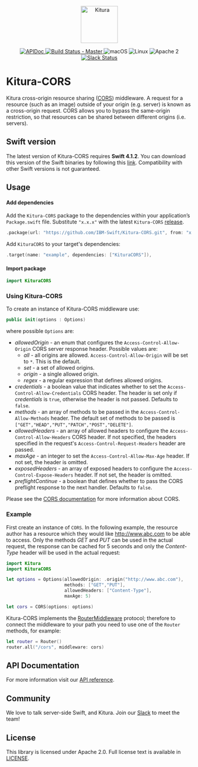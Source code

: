 <p align="center">
    <a href="http://kitura.io/">
        <img src="https://raw.githubusercontent.com/IBM-Swift/Kitura/master/Sources/Kitura/resources/kitura-bird.svg?sanitize=true" height="100" alt="Kitura">
    </a>
</p>


<p align="center">
    <a href="https://ibm-swift.github.io/Kitura-CORS/index.html">
    <img src="https://img.shields.io/badge/apidoc-KituraCORS-1FBCE4.svg?style=flat" alt="APIDoc">
    </a>
    <a href="https://travis-ci.org/IBM-Swift/Kitura-CORS">
    <img src="https://travis-ci.org/IBM-Swift/Kitura-CORS.svg?branch=master" alt="Build Status - Master">
    </a>
    <img src="https://img.shields.io/badge/os-macOS-green.svg?style=flat" alt="macOS">
    <img src="https://img.shields.io/badge/os-linux-green.svg?style=flat" alt="Linux">
    <img src="https://img.shields.io/badge/license-Apache2-blue.svg?style=flat" alt="Apache 2">
    <a href="http://swift-at-ibm-slack.mybluemix.net/">
    <img src="http://swift-at-ibm-slack.mybluemix.net/badge.svg" alt="Slack Status">
    </a>
</p>

# Kitura-CORS
Kitura cross-origin resource sharing ([CORS](https://www.w3.org/TR/cors/)) middleware. A request for a resource (such as an image) outside of your origin (e.g. server) is known as a cross-origin request. CORS allows you to bypass the same-origin restriction, so that resources can be shared between different origins (i.e. servers).

## Swift version
The latest version of Kitura-CORS requires **Swift 4.1.2**. You can download this version of the Swift binaries by following this [link](https://swift.org/download/). Compatibility with other Swift versions is not guaranteed.

## Usage

#### Add dependencies

Add the `Kitura-CORS` package to the dependencies within your application’s `Package.swift` file. Substitute `"x.x.x"` with the latest `Kitura-CORS` [release](https://github.com/IBM-Swift/Kitura-CORS/releases).

```swift
.package(url: "https://github.com/IBM-Swift/Kitura-CORS.git", from: "x.x.x")
```

Add `KituraCORS` to your target's dependencies:

```swift
.target(name: "example", dependencies: ["KituraCORS"]),
```

#### Import package

```swift
import KituraCORS
```

### Using Kitura-CORS

To create an instance of Kitura-CORS middleware use:

```swift
public init(options : Options)
```
where possible `Options` are:
   - *allowedOrigin* - an enum that configures the `Access-Control-Allow-Origin` CORS server response header. Possible values are:
      - *all* - all origins are allowed. `Access-Control-Allow-Origin` will be set to `*`. This is the default.
      - *set* - a set of allowed origins.
      - *origin* - a single allowed origin.
      - *regex* - a regular expression that defines allowed origins.
   - *credentials* - a boolean value that indicates whether to set the `Access-Control-Allow-Credentials` CORS header. The header is set only if *credentials* is `true`, otherwise the header is not passed. Defaults to `false`.
   - *methods* - an array of methods to be passed in the `Access-Control-Allow-Methods` header. The default set of methods to be passed is `["GET","HEAD","PUT","PATCH","POST","DELETE"]`.
   - *allowedHeaders* - an array of allowed headers to configure the `Access-Control-Allow-Headers` CORS header. If not specified, the headers specified in the request's `Access-Control-Request-Headers` header are passed.
   - *maxAge* - an integer to set the `Access-Control-Allow-Max-Age` header. If not set, the header is omitted.
   - *exposedHeaders* - an array of exposed headers to configure the `Access-Control-Expose-Headers` header. If not set, the header is omitted.
   - *preflightContinue* - a boolean that defines whether to pass the CORS preflight response to the next handler. Defaults to `false`.

Please see the [CORS documentation](https://www.w3.org/TR/cors/) for more information about CORS.

### Example

First create an instance of `CORS`. In the following example, the resource author has a resource which they would like http://www.abc.com to be able to access. Only the methods *GET* and *PUT* can be used in the actual request, the response can be cached for 5 seconds and only the *Content-Type* header will be used in the actual request:

```swift
import Kitura
import KituraCORS

let options = Options(allowedOrigin: .origin("http://www.abc.com"),
                      methods: ["GET","PUT"],
                      allowedHeaders: ["Content-Type"],
                      maxAge: 5)

let cors = CORS(options: options)
```

Kitura-CORS implements the [RouterMiddleware](https://ibm-swift.github.io/Kitura/Protocols/RouterMiddleware.html) protocol; therefore to connect the middleware to your path you need to use one of the `Router` methods, for example:

```swift
let router = Router()
router.all("/cors", middleware: cors)
```

## API Documentation
For more information visit our [API reference](https://ibm-swift.github.io/Kitura-CORS/index.html).

## Community

We love to talk server-side Swift, and Kitura. Join our [Slack](http://swift-at-ibm-slack.mybluemix.net/) to meet the team!

## License
This library is licensed under Apache 2.0. Full license text is available in [LICENSE](https://github.com/IBM-Swift/Kitura-CORS/blob/master/LICENSE.txt).
